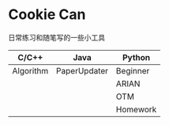 # Cookie Can

日常练习和随笔写的一些小工具

| C/C++     | Java         | Python   |
| --------- | ------------ | -------- |
| Algorithm | PaperUpdater | Beginner |
|           |              | ARIAN    |
|           |              | OTM      |
|           |              | Homework |
